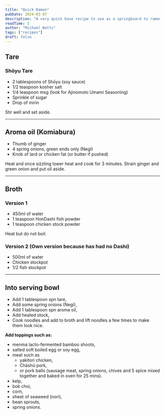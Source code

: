 ```yaml
---
title: "Quick Ramen"
pubDate: 2024-03-07
description: "A very quick base recipe to use as a springboard to ramen heights (or depths depending on how you look at it)..."
readTime: 5
author: "Michael Watts"
tags: ["recipes"]
draft: false
---
```


## Tare

### Shōyu Tare

- 2 tablespoons of Shōyu (soy sauce)
- 1/2 teaspoon kosher salt
- 1/4 teaspoon msg (look for Ajinomoto Umami Seasoning)
- Sprinkle of sugar
- Drop of mirin

Stir well and set aside.

---

## Aroma oil (Komiabura)

- Thumb of ginger
- 4 spring onions, green ends only (Negi)
- Knob of lard or chicken fat (or butter if pushed)

Heat and once sizzling lower heat and cook for 3 minutes.
Strain ginger and green onion and put oil aside.

---

## Broth

### Version 1

- 450ml of water
- 1 teaspoon HonDashi fish powder
- 1 teaspoon chicken stock powder

Heat but do not boil.

### Version 2 (Own version because has had no Dashi)

- 500ml of water
- Chicken stockpot
- 1/2 fish stockpot

---

## Into serving bowl

- Add 1 tablespoon spn tare,
- Add some spring onions (Negi),
- Add 1 tablespoon spn aroma oil,
- Add heated stock,
- Cook noodles and add to broth and lift noodles a few times to make them look nice.

**Add toppings such as:**

- menma lacto-fermented bamboo shoots,
- salted soft boiled egg or soy egg,
- meat such as
  - yakitori chicken,
  - Chāshū pork,
  - or pork balls (sausage meat, spring onions, chives and 5 spice mixed together and baked in oven for 25 mins).
- kelp,
- bok choi,
- corn,
- sheet of seaweed (nori),
- bean sprouts,
- spring onions.
